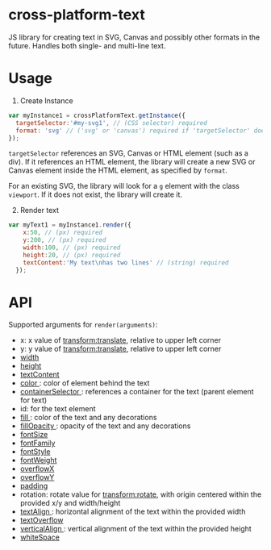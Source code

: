 cross-platform-text
===================

JS library for creating text in SVG, Canvas and possibly other formats in the future. Handles both single- and multi-line text.

Usage
=====

1) Create Instance
  ```js
  var myInstance1 = crossPlatformText.getInstance({
    targetSelector:'#my-svg1', // (CSS selector) required
    format: 'svg' // ('svg' or 'canvas') required if 'targetSelector' does not reference an SVG or Canvas element
  });
  ```

  ```targetSelector``` references an SVG, Canvas or HTML element (such as a div).
  If it references an HTML element, the library will create a new SVG or Canvas element inside
  the HTML element, as specified by ```format```.

  For an existing SVG, the library will look for a ```g``` element with the class ```viewport```.
  If it does not exist, the library will create it.

2) Render text

  ```js
  var myText1 = myInstance1.render({
      x:50, // (px) required
      y:200, // (px) required
      width:100, // (px) required
      height:20, // (px) required
      textContent:'My text\nhas two lines' // (string) required
    });
  ```

API
===

Supported arguments for ```render(arguments)```:
* x: x value of [transform:translate](https://developer.mozilla.org/en-US/docs/Web/CSS/transform), relative to upper left corner
* y: y value of [transform:translate](https://developer.mozilla.org/en-US/docs/Web/CSS/transform), relative to upper left corner
* [ width ](https://developer.mozilla.org/en-US/docs/Web/CSS/width)
* [ height ](https://developer.mozilla.org/en-US/docs/Web/CSS/height)
* [ textContent ](https://developer.mozilla.org/en-US/docs/Web/API/Node.textContent)
* [ color ](https://developer.mozilla.org/en-US/docs/Web/CSS/color): color of element behind the text
* [ containerSelector ](http://www.w3.org/TR/CSS21/selector.html): references a container for the text (parent element for text)
* id: for the text element
* [ fill ](https://developer.mozilla.org/en-US/docs/Web/SVG/Attribute/fill): color of the text and any decorations
* [ fillOpacity ](https://developer.mozilla.org/en-US/docs/Web/SVG/Attribute/fill-opacity): opacity of the text and any decorations
* [ fontSize ](https://developer.mozilla.org/en-US/docs/Web/CSS/font-size)
* [ fontFamily ](https://developer.mozilla.org/en-US/docs/Web/CSS/font-family)
* [ fontStyle ](https://developer.mozilla.org/en-US/docs/Web/CSS/font-style)
* [ fontWeight ](https://developer.mozilla.org/en-US/docs/Web/CSS/font-weight)
* [ overflowX ](https://developer.mozilla.org/en-US/docs/Web/CSS/overflow-x)
* [ overflowY ](https://developer.mozilla.org/en-US/docs/Web/CSS/overflow-y)
* [ padding ](https://developer.mozilla.org/en-US/docs/Web/CSS/padding)
* rotation: rotate value for [transform:rotate](https://developer.mozilla.org/en-US/docs/Web/CSS/transform), with origin centered within the provided x/y and width/height
* [ textAlign ](https://developer.mozilla.org/en-US/docs/Web/CSS/text-align): horizontal alignment of the text within the provided width
* [ textOverflow ](https://developer.mozilla.org/en-US/docs/Web/CSS/text-overflow)
* [ verticalAlign ](https://developer.mozilla.org/en-US/docs/Web/CSS/vertical-align): vertical alignment of the text within the provided height
* [ whiteSpace ](https://developer.mozilla.org/en-US/docs/Web/CSS/white-space)

